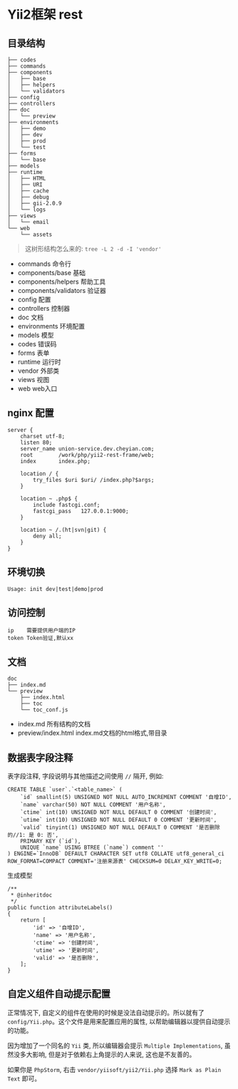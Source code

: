 # Yii2框架 rest

## 目录结构

```
├── codes
├── commands
├── components
│   ├── base
│   ├── helpers
│   └── validators
├── config
├── controllers
├── doc
│   └── preview
├── environments
│   ├── demo
│   ├── dev
│   ├── prod
│   └── test
├── forms
│   └── base
├── models
├── runtime
│   ├── HTML
│   ├── URI
│   ├── cache
│   ├── debug
│   ├── gii-2.0.9
│   └── logs
├── views
│   └── email
└── web
    └── assets
```

> 这树形结构怎么来的: `tree -L 2 -d -I 'vendor'`

- commands 命令行
- components/base 基础
- components/helpers 帮助工具
- components/validators 验证器
- config 配置
- controllers 控制器
- doc 文档
- environments 环境配置
- models 模型
- codes 错误码
- forms 表单
- runtime 运行时
- vendor 外部类
- views 视图
- web web入口

## nginx 配置

```
server {
    charset utf-8;
    listen 80;
    server_name union-service.dev.cheyian.com;
    root        /work/php/yii2-rest-frame/web;
    index       index.php;

    location / {
        try_files $uri $uri/ /index.php?$args;
    }

    location ~ .php$ {
        include fastcgi.conf;
        fastcgi_pass   127.0.0.1:9000;
    }

    location ~ /.(ht|svn|git) {
        deny all;
    }
}
```

## 环境切换

```
Usage: init dev|test|demo|prod
```

## 访问控制

```
ip    需要提供用户端的IP
token Token验证,默认xx
```

## 文档

```
doc
├── index.md
└── preview
    ├── index.html
    ├── toc
    └── toc_conf.js
```

- index.md 所有结构的文档
- preview/index.html index.md文档的html格式,带目录

## 数据表字段注释

表字段注释, 字段说明与其他描述之间使用 `//` 隔开, 例如:

```
CREATE TABLE `user`.`<table_name>` (
	`id` smallint(5) UNSIGNED NOT NULL AUTO_INCREMENT COMMENT '自增ID',
	`name` varchar(50) NOT NULL COMMENT '用户名称',
	`ctime` int(10) UNSIGNED NOT NULL DEFAULT 0 COMMENT '创建时间',
	`utime` int(10) UNSIGNED NOT NULL DEFAULT 0 COMMENT '更新时间',
	`valid` tinyint(1) UNSIGNED NOT NULL DEFAULT 0 COMMENT '是否删除的//1: 是 0: 否',
	PRIMARY KEY (`id`),
	UNIQUE `name` USING BTREE (`name`) comment ''
) ENGINE=`InnoDB` DEFAULT CHARACTER SET utf8 COLLATE utf8_general_ci ROW_FORMAT=COMPACT COMMENT='注册来源表' CHECKSUM=0 DELAY_KEY_WRITE=0;
```

生成模型

```
/**
 * @inheritdoc
 */
public function attributeLabels()
{
    return [
        'id' => '自增ID',
        'name' => '用户名称',
        'ctime' => '创建时间',
        'utime' => '更新时间',
        'valid' => '是否删除',
    ];
}
```

## 自定义组件自动提示配置

正常情况下, 自定义的组件在使用的时候是没法自动提示的。所以就有了 `config/Yii.php`。这个文件是用来配置应用的属性, 以帮助编辑器以提供自动提示的功能。

因为增加了一个同名的 `Yii` 类, 所以编辑器会提示 `Multiple Implementations`, 虽然没多大影响, 但是对于依赖右上角提示的人来说, 这也是不友善的。

如果你是 `PhpStorm`, 右击 `vendor/yiisoft/yii2/Yii.php` 选择 `Mark as Plain Text` 即可。
